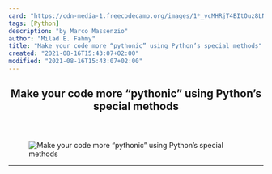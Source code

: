 ```yaml
---
card: "https://cdn-media-1.freecodecamp.org/images/1*_vcMHRjT4BItOuz8LNA6FA.jpeg"
tags: [Python]
description: "by Marco Massenzio"
author: "Milad E. Fahmy"
title: "Make your code more “pythonic” using Python’s special methods"
created: "2021-08-16T15:43:07+02:00"
modified: "2021-08-16T15:43:07+02:00"
---
```

<div class="site-wrapper">
<main id="site-main" class="site-main outer">
<div class="inner">
<article class="post-full post tag-python tag-security tag-tech tag-programming tag-software-development ">
<header class="post-full-header">
<h1 class="post-full-title">Make your code more “pythonic” using Python’s special methods</h1>
</header>
<figure class="post-full-image">
<picture>
<source media="(max-width: 700px)" sizes="1px" srcset="data:image/gif;base64,R0lGODlhAQABAIAAAAAAAP///yH5BAEAAAAALAAAAAABAAEAAAIBRAA7 1w">
<source media="(min-width: 701px)" sizes="(max-width: 800px) 400px,
(max-width: 1170px) 700px,
1400px" srcset="https://cdn-media-1.freecodecamp.org/images/1*_vcMHRjT4BItOuz8LNA6FA.jpeg 300w,
https://cdn-media-1.freecodecamp.org/images/1*_vcMHRjT4BItOuz8LNA6FA.jpeg 600w,
https://cdn-media-1.freecodecamp.org/images/1*_vcMHRjT4BItOuz8LNA6FA.jpeg 1000w,
https://cdn-media-1.freecodecamp.org/images/1*_vcMHRjT4BItOuz8LNA6FA.jpeg 2000w">
<img onerror="this.style.display='none'" src="https://cdn-media-1.freecodecamp.org/images/1*_vcMHRjT4BItOuz8LNA6FA.jpeg" alt="Make your code more “pythonic” using Python’s special methods">
</picture>
</figure>
<section class="post-full-content">
<div class="post-content medium-migrated-article">
</div>
<hr>
</section>
</article>
</div>
</main>
</div>
<!-- Google Tag Manager (noscript) -->
<!-- End Google Tag Manager (noscript) -->

